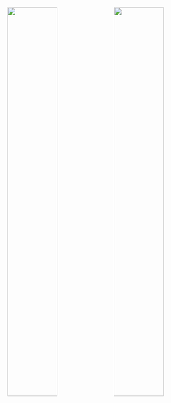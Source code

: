 <!-- [![tsishika's 42 stats](https://badge42.coday.fr/api/v2/clqkv28a0122101p49l97gk4c/stats?cursusId=21&coalitionId=307)](https://github.com/Ishi-eenn/42_my_logs) -->

<!-- <img alt="Top Langs" height="300px" src="./profile-3d-contrib/profile-green-animate.svg"/> -->

<div>
  <img align="top" src="https://gist.githubusercontent.com/Ishi-eenn/a56581b6b8c1976425bb67fbc649fc9c/raw/metrics1.svg" width="48%" />
  <img align="top" src="https://gist.githubusercontent.com/Ishi-eenn/a56581b6b8c1976425bb67fbc649fc9c/raw/metrics2.svg" width="48%" />
</div>
